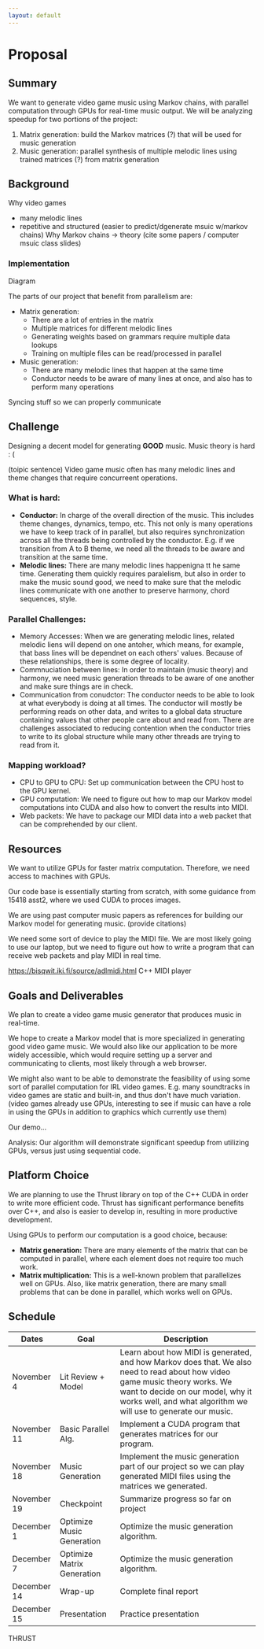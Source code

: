 ```yaml
---
layout: default
---
```


# Proposal

## Summary
We want to generate video game music using Markov chains, with parallel computation through GPUs for real-time music output. We will be analyzing speedup for two portions of the project:

  1. Matrix generation: build the Markov matrices (?) that will be used for music generation
  2. Music generation: parallel synthesis of multiple melodic lines using trained matrices (?) from matrix generation

## Background
Why video games
- many melodic lines
- repetitive and structured (easier to predict/dgenerate msuic w/markov chains)
Why Markov chains -> theory (cite some papers / computer msuic class slides)

### Implementation
Diagram 

The parts of our project that benefit from parallelism are:
- Matrix generation:
    - There are a lot of entries in the matrix
    - Multiple matrices for different melodic lines
    - Generating weights based on grammars require multiple data lookups
    - Training on multiple files can be read/processed in parallel 
- Music generation:
    - There are many melodic lines that happen at the same time
    - Conductor needs to be aware of many lines at once, and also has to perform many operations


Syncing stuff so we can properly communicate

## Challenge
Designing a decent model for generating **GOOD** music. 
Music theory is hard : (

(toipic sentence)
Video game music often has many melodic lines and theme changes that require concurreent operations.

### What is hard:
- **Conductor:** In charge of the overall direction of the music. This includes theme changes, dynamics, tempo, etc. This not only is many operations we have to keep track of in parallel, but also requires synchronization across all the threads being controlled by the conductor. E.g. if we transition from A to B theme, we need all the threads to be aware and transition at the same time.
- **Melodic lines:** There are many melodic lines happenigna tt he same time. Generating them quickly requires paralelism, but also in order to make the music sound good, we need to make sure that the melodic lines communicate with one another to preserve harmony, chord sequences, style.


### Parallel Challenges:
- Memory Accesses: When we are generating melodic lines, related melodic liens will depend on one antoher, which means, for example, that bass lines will be dependnet on each others' values. Because of these relationships, there is some degree of locality.
- Commnuciation between lines: In order to maintain (music theory) and harmony, we need music generation threads to be aware of one another and make sure things are in check.
- Communication from conudctor: The conductor needs to be able to look at what everybody is doing at all times. The conductor will mostly be performing reads on other data, and writes to a global data structure containing values that other people care about and read from. There are challenges associated to reducing contention when the conductor tries to write to its global structure while many other threads are trying to read from it.

### Mapping workload?
- CPU to GPU to CPU: Set up communication between the CPU host to the GPU kernel.
- GPU computation: We need to figure out how to map our Markov model computations into CUDA and also how to convert the results into MIDI.
- Web packets: We have to package our MIDI data into a web packet that can be comprehended by our client.


## Resources
We want to utilize GPUs for faster matrix computation. Therefore, we need access to machines with GPUs.

Our code base is essentially starting from scratch, with some guidance from 15418 asst2, where we used CUDA to proces images. 

We are using past computer music papers as references for building our Markov model for generating music. (provide citations)

We need some sort of device to play the MIDI file. We are most likely going to use our laptop, but we need to figure out how to write a program that can receive web packets and play MIDI in real time.

https://bisqwit.iki.fi/source/adlmidi.html C++ MIDI player


## Goals and Deliverables
We plan to create a video game music generator that produces music in real-time.

We hope to create a Markov model that is more specialized in generating good video game music. We would also like our application to be more widely accessible, which would require setting up a server and communicating to clients, most likely through a web browser.

We might also want to be able to demonstrate the feasibility of using some sort of parallel computation for IRL video games. E.g. many soundtracks in video games are static and built-in, and thus don't have much variation. (video games already use GPUs, interesting to see if music can have a role in using the GPUs in addition to graphics which currently use them)

Our demo...

Analysis: Our algorithm will demonstrate significant speedup from utilizing GPUs, versus just using sequential code. 

## Platform Choice
We are planning to use the Thrust library on top of the C++ CUDA in order to write more efficient code. Thrust has significant performance benefits over C++, and also is easier to develop in, resulting in more productive development.

Using GPUs to perform our computation is a good choice, because:

- **Matrix generation:** There are many elements of the matrix that can be computed in parallel, where each element does not require too much work.
- **Matrix multiplication:** This is a well-known problem that parallelizes well on GPUs. Also, like matrix generation, there are many small problems that can be done in parallel, which works well on GPUs.

## Schedule
| Dates | Goal | Description |
| --- | --- | --- |
| November 4 | Lit Review + Model | Learn about how MIDI is generated, and how Markov does that. We also need to read about how video game music theory works. We want to decide on our model, why it works well, and what algorithm we will use to generate our music. |
| November 11 | Basic Parallel Alg. | Implement a CUDA program that generates matrices for our program. |
| November 18 | Music Generation | Implement the music generation part of our project so we can play generated MIDI files using the matrices we generated. |
| November 19 | Checkpoint | Summarize progress so far on project |
| December 1 | Optimize Music Generation | Optimize the music generation algorithm. |
| December 7 | Optimize Matrix Generation | Optimize the music generation algorithm. |
| December 14 | Wrap-up | Complete final report |
| December 15 | Presentation | Practice presentation |


THRUST